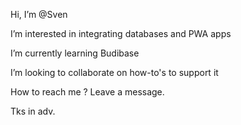 Hi, I’m @Sven

I’m interested in integrating databases and PWA apps

I’m currently learning Budibase

I’m looking to collaborate on how-to's to support it

How to reach me ? Leave a message.

Tks in adv.
